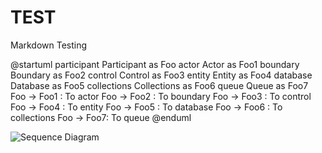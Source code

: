 # TEST
Markdown Testing

@startuml
participant Participant as Foo
actor       Actor       as Foo1
boundary    Boundary    as Foo2
control     Control     as Foo3
entity      Entity      as Foo4
database    Database    as Foo5
collections Collections as Foo6
queue       Queue       as Foo7
Foo -> Foo1 : To actor 
Foo -> Foo2 : To boundary
Foo -> Foo3 : To control
Foo -> Foo4 : To entity
Foo -> Foo5 : To database
Foo -> Foo6 : To collections
Foo -> Foo7: To queue
@enduml


![Sequence Diagram](http://www.plantuml.com/plantuml/png/JOyzJWCn44RxESLSW8By91852WIeGU824wyBIuudsECYjsVNNrQQAUodxrNlr4ogzMkcs_oda6vIZByTI-ClLP9WMXdtvXZwcIxQooJrlcplZk4t5BHOrSpBdHt3RoaMItRdSPzWvtSqYSb5Mbos3yVmUmgQSmoMj3G-EuO_q5-FFJBknp7yaUQ7drv72x_mhpA2tRx1leOwiuLv93gnWq2Rs_VOroPd3Z2knidZSAE4Jh5C_Ph_0G00)
